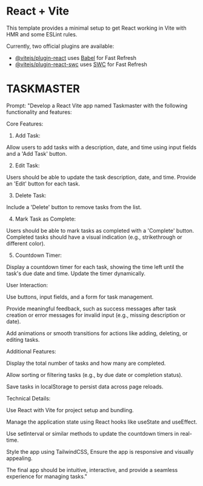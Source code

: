 # React + Vite

This template provides a minimal setup to get React working in Vite with HMR and some ESLint rules.

Currently, two official plugins are available:

- [@vitejs/plugin-react](https://github.com/vitejs/vite-plugin-react/blob/main/packages/plugin-react/README.md) uses [Babel](https://babeljs.io/) for Fast Refresh
- [@vitejs/plugin-react-swc](https://github.com/vitejs/vite-plugin-react-swc) uses [SWC](https://swc.rs/) for Fast Refresh
# TASKMASTER
Prompt:
"Develop a React Vite app named Taskmaster with the following functionality and features:

Core Features:

1. Add Task:

Allow users to add tasks with a description, date, and time using input fields and a 'Add Task' button.



2. Edit Task:

Users should be able to update the task description, date, and time. Provide an 'Edit' button for each task.



3. Delete Task:

Include a 'Delete' button to remove tasks from the list.



4. Mark Task as Complete:

Users should be able to mark tasks as completed with a 'Complete' button. Completed tasks should have a visual indication (e.g., strikethrough or different color).



5. Countdown Timer:

Display a countdown timer for each task, showing the time left until the task's due date and time. Update the timer dynamically.




User Interaction:

Use buttons, input fields, and a form for task management.

Provide meaningful feedback, such as success messages after task creation or error messages for invalid input (e.g., missing description or date).

Add animations or smooth transitions for actions like adding, deleting, or editing tasks.


Additional Features:

Display the total number of tasks and how many are completed.

Allow sorting or filtering tasks (e.g., by due date or completion status).

Save tasks in localStorage to persist data across page reloads.


Technical Details:

Use React with Vite for project setup and bundling.

Manage the application state using React hooks like useState and useEffect.

Use setInterval or similar methods to update the countdown timers in real-time.

Style the app using  TailwindCSS, Ensure the app is responsive and visually appealing.


The final app should be intuitive, interactive, and provide a seamless experience for managing tasks."